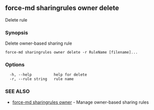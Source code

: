 ## force-md sharingrules owner delete

Delete rule

### Synopsis

Delete owner-based sharing rule

```
force-md sharingrules owner delete -r RuleName [filename]...
```

### Options

```
  -h, --help          help for delete
  -r, --rule string   rule name
```

### SEE ALSO

* [force-md sharingrules owner](force-md_sharingrules_owner.md)	 - Manage owner-based sharing rules

